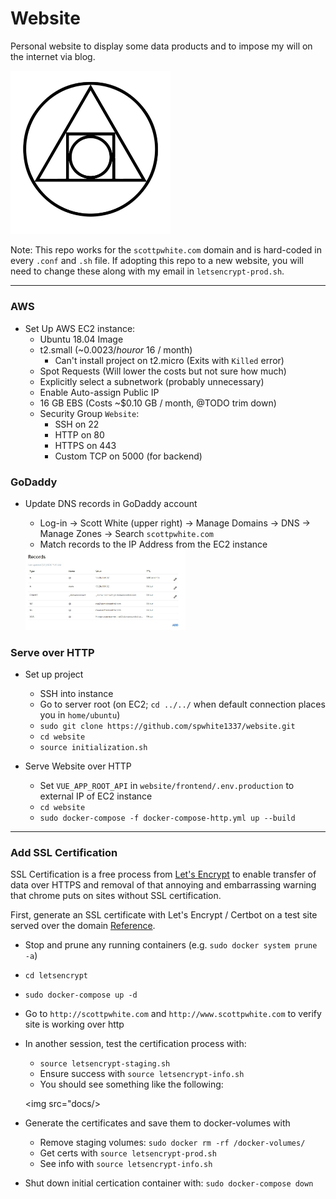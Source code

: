 # Website

Personal website to display some data products and to impose my will on the internet via blog. 

<img src="docs/logo.jpg" alt="Website logo" width=256>

Note: This repo works for the `scottpwhite.com` domain and is hard-coded in every `.conf` and `.sh` file. If adopting 
this repo to a new website, you will need to change these along with my email in `letsencrypt-prod.sh`.

---

###  AWS

- Set Up AWS EC2 instance: 
    - Ubuntu 18.04 Image
    - t2.small (~$0.0023 / hour or ~$16 / month)
        - Can't install project on t2.micro (Exits with `Killed` error)
    - Spot Requests (Will lower the costs but not sure how much)
    - Explicitly select a subnetwork (probably unnecessary)
    - Enable Auto-assign Public IP
    - 16 GB EBS (Costs ~$0.10 GB / month, @TODO trim down)
    - Security Group `Website`:
        - SSH on 22
        - HTTP on 80
        - HTTPS on 443
        - Custom TCP on 5000 (for backend)
    
### GoDaddy    

- Update DNS records in GoDaddy account
    - Log-in -> Scott White (upper right) -> Manage Domains -> DNS -> Manage Zones -> Search `scottpwhite.com`
    - Match records to the IP Address from the EC2 instance
    
    <img src="docs/DNS_records.JPG" alt="DNS Records" width=256>
    

### Serve over HTTP    


- Set up project
    - SSH into instance
    - Go to server root (on EC2; `cd ../../` when default connection places you in `home/ubuntu`)
    - `sudo git clone https://github.com/spwhite1337/website.git`
    - `cd website`
    - `source initialization.sh`

- Serve Website over HTTP
    - Set `VUE_APP_ROOT_API` in `website/frontend/.env.production` to external IP of EC2 instance
    - `cd website`
    - `sudo docker-compose -f docker-compose-http.yml up --build`

---

### Add SSL Certification

SSL Certification is a free process from [Let's Encrypt](https://letsencrypt.org/) to enable transfer of data over
HTTPS and removal of that annoying and embarrassing warning that chrome puts on sites without SSL certification. 

First, generate an SSL certificate with Let's Encrypt / Certbot on a test site served over the domain 
[Reference](https://www.humankode.com/ssl/how-to-set-up-free-ssl-certificates-from-lets-encrypt-using-docker-and-nginx).
- Stop and prune any running containers (e.g. `sudo docker system prune -a`)
- `cd letsencrypt`
- `sudo docker-compose up -d`
- Go to `http://scottpwhite.com` and `http://www.scottpwhite.com` to verify site is working over http
- In another session, test the certification process with:
    - `source letsencrypt-staging.sh`
    - Ensure success with `source letsencrypt-info.sh`
    - You should see something like the following:
        
     <img src="docs/>

- Generate the certificates and save them to docker-volumes with
    - Remove staging volumes: `sudo docker rm -rf /docker-volumes/`
    - Get certs with `source letsencrypt-prod.sh`
    - See info with `source letsencrypt-info.sh`

- Shut down initial certication container with: `sudo docker-compose down`